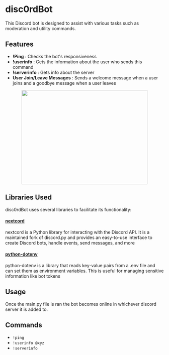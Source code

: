 
# disc0rdBot

This Discord bot is designed to assist with various tasks such as moderation and utility commands.


## Features

- **!Ping** : Checks the bot's responsiveness
- **!userinfo** : Gets the information about the user who sends this command
- **!serverinfo** : Gets info about the server
- **User Join/Leave Messages** : Sends a welcome message when a user joins and a goodbye message when a user leaves

<div align="center">
    <img src="https://media.giphy.com/media/CjIYBczW2FeuHs8Yuj/giphy.gif?cid=790b76112g7xzmhng30gn028wcqk64nynq2mkli0eamjla84&ep=v1_gifs_search&rid=giphy.gif&ct=g" width="400" height="300">
</div>


## Libraries Used

disc0rdBot uses several libraries to facilitate its functionality:

#### [nextcord](https://github.com/nextcord/nextcord)
nextcord is a Python library for interacting with the Discord API. It is a maintained fork of discord.py and provides an easy-to-use interface to create Discord bots, handle events, send messages, and more

#### [python-dotenv](https://github.com/theskumar/python-dotenv)

python-dotenv is a library that reads key-value pairs from a .env file and can set them as environment variables. This is useful for managing sensitive information like bot tokens
## Usage
Once the main.py file is ran the bot becomes online in whichever discord server it is added to. 

## Commands

- `!ping`
- `!userinfo @xyz`
- `!serverinfo`



